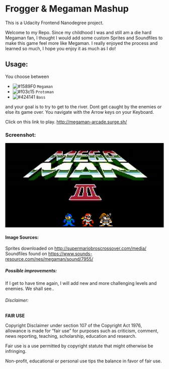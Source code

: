 # Frogger & Megaman Mashup

This is a Udacity Frontend Nanodegree project.

Welcome to my Repo. Since my childhood I was and still am a die hard Megaman fan,
I thought I would add some custom Sprites and Soundfiles to make this game feel more like Megaman.
I really enjoyed the process and learned so much, I hope you enjoy it as much as I do!

## Usage:

You choose between
- ![#1589F0](https://placehold.it/15/1589F0/000000?text=+) `Megaman`
- ![#f03c15](https://placehold.it/15/f03c15/000000?text=+) `Protoman`
- ![#424141](https://placehold.it/15/424141/000000?text=+) `Bass`

and your goal is to try to get to the river. 
Dont get caught by the enemies or else its game over.
You navigate with the Arrow keys on your Keyboard.

Click on this link to play. http://megaman-arcade.surge.sh/

### Screenshot:
![Alt text](https://github.com/Shogun439/ArcadeGame-Megaman-Mashup/blob/master/Megaman%20Screenshot.png)

#### Image Sources:
Sprites downloaded on http://supermariobroscrossover.com/media/
Soundfiles found on https://www.sounds-resource.com/nes/megaman/sound/7955/

##### Possible improvements:
If I get to have time again, I will add new and more challenging levels and enemies. We shall see..

###### Disclaimer:
**FAIR USE**

Copyright Disclaimer under section 107 of the Copyright Act 1976, allowance is made for “fair use” for purposes such as criticism, comment, news reporting, teaching, scholarship, education and research.

Fair use is a use permitted by copyright statute that might otherwise be infringing. 

Non-profit, educational or personal use tips the balance in favor of fair use. 


